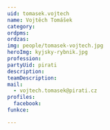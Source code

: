 ```yaml
---
uid: tomasek.vojtech
name: Vojtěch Tomášek
category:
ordpms: 
ordzas: 
img: people/tomasek-vojtech.jpg
heroImg: kyjsky-rybnik.jpg
profession: 
partyUid: pirati
description: 
teamDescription:
mail:
  - vojtech.tomasek@pirati.cz
profiles:
  facebook: 
funkce:

---
```

